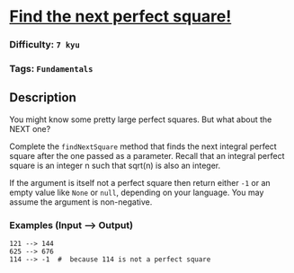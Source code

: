 # [Find the next perfect square!](https://www.codewars.com/kata/56269eb78ad2e4ced1000013)

### Difficulty: `7 kyu`

### Tags: `Fundamentals`

## Description

You might know some pretty large perfect squares. But what about the NEXT one?

Complete the `findNextSquare` method that finds the next integral perfect square after the one passed as a parameter. Recall that an integral perfect square is an integer n such that sqrt(n) is also an integer.

If the argument is itself not a perfect square then return either `-1` or an empty value like `None` or `null`, depending on your language. You may assume the argument is non-negative.

### Examples (Input --> Output)

```
121 --> 144
625 --> 676
114 --> -1  #  because 114 is not a perfect square
```